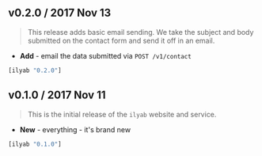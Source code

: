 ## v0.2.0 / 2017 Nov 13

> This release adds basic email sending. We take the subject and body submitted
> on the contact form and send it off in an email.

* **Add** - email the data submitted via `POST /v1/contact`

```clojure
[ilyab "0.2.0"]
```


## v0.1.0 / 2017 Nov 11

> This is the initial release of the `ilyab` website and service.

* **New** - everything - it's brand new

```clojure
[ilyab "0.1.0"]
```
